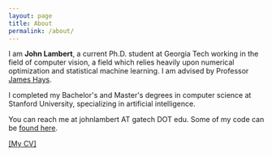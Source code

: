 ```yaml
---
layout: page
title: About
permalink: /about/
---
```


I am **John Lambert**, a current Ph.D. student at Georgia Tech working in the field of computer vision, a field which relies heavily upon numerical optimization and statistical machine learning.  I am advised by Professor [James Hays](https://www.cc.gatech.edu/~hays/).

I completed my Bachelor's and Master's degrees in computer science at Stanford University, specializing in artificial intelligence.

You can reach me at johnlambert AT gatech DOT edu. Some of my code can be [found here](http://github.com/johnwlambert/).

 [[My CV]](/assets/cv.pdf)
